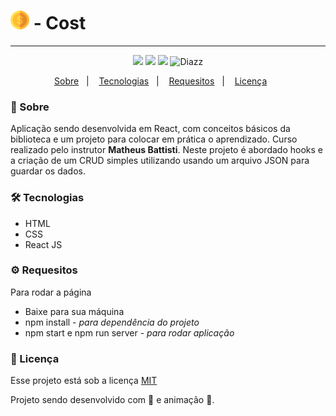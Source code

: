 # <img src="https://github.com/wevdiaz/Costs/blob/main/src/imgs/costs_logo.png?raw=true" width="30px" height="30px" /> - Cost

***

<p align="center">  
      <a>
          <img src="https://img.shields.io/github/repo-size/wevdiaz/Costs?color=%231ABC9C">      
      </a>  
      <a>
          <img src="https://img.shields.io/github/license/wevdiaz/Costs?color=%231ABC9C">        
      </a>      
      <a>
          <img src="https://img.shields.io/github/languages/count/wevdiaz/Costs?color=%231ABC9C">       
      </a>      
      <a>          
          <img alt="Diazz" src="https://img.shields.io/badge/made%20by-Diazz-Costs?color=%231ABC9C"> 
      </a>      
  </p> 

<p align="center">
    <a href="#speech_balloon-sobre">Sobre</a>&nbsp;&nbsp;&nbsp;|&nbsp;&nbsp;&nbsp;
    <a href="#hammer_and_wrench-tecnologias">Tecnologias</a>&nbsp;&nbsp;&nbsp;|&nbsp;&nbsp;&nbsp;
    <a href="#gear-requesitos">Requesitos</a>&nbsp;&nbsp;&nbsp;|&nbsp;&nbsp;&nbsp;
    <a href="#scroll-licença">Licença</a>&nbsp;&nbsp;&nbsp;&nbsp;&nbsp;&nbsp;    
</p>

### :speech_balloon: Sobre

Aplicação sendo desenvolvida em React, com conceitos básicos da biblioteca e um projeto para colocar em prática o aprendizado. Curso realizado pelo instrutor **Matheus Battisti**. Neste projeto é abordado hooks e a criação de um CRUD simples utilizando usando um arquivo JSON para guardar os dados.
 
 ### :hammer_and_wrench: Tecnologias
 
 * HTML
 * CSS
 * React JS

### :gear: Requesitos

Para rodar a página

* Baixe para sua máquina
* npm install - *para dependência do projeto*
* npm start  e npm run server - *para rodar aplicação*

### :scroll: Licença

Esse projeto está sob a licença [MIT](https://github.com/wevdiaz/Costs/blob/main/LICENSE)

Projeto sendo desenvolvido com :blue_heart: e animação  :star_struck:.
